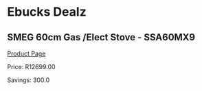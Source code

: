 
# Ebucks Dealz
## SMEG 60cm Gas /Elect Stove - SSA60MX9
[Product Page](https://www.ebucks.com/web/shop/productSelected.do?prodId=894789302&catId=1196429345)

Price: R12699.00

Savings: 300.0


	
